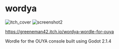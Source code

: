 # wordya

![itch_cover](https://user-images.githubusercontent.com/24302976/170882521-ba65b7b0-2b68-4ad0-aa37-4be366ab2776.png)
![screenshot2](https://user-images.githubusercontent.com/24302976/170882528-2d334d1d-9070-4ff9-a120-eb3b54b13807.png)

https://greeneman42.itch.io/wordya-wordle-for-ouya

Wordle for the OUYA console built using Godot 2.1.4
